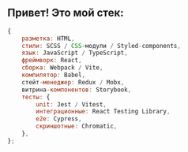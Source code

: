 ## Привет! Это мой стек:

``` javascript
{
    разметка: HTML,
    стили: SCSS / CSS-модули / Styled-components,
    язык: JavaScript / TypeScript,
    фреймворк: React,
    сборка: Webpack / Vite,
    компилятор: Babel,
    стейт-менеджер: Redux / Mobx,
    витрина-компонентов: Storybook,
    тесты: {
        unit: Jest / Vitest,
        интеграционные: React Testing Library,
        e2e: Cypress,
        скриншотные: Chromatic,
    },
};
```

<!--
**baryshev-ilja/baryshev-ilja** is a ✨ _special_ ✨ repository because its `README.md` (this file) appears on your GitHub profile.

Here are some ideas to get you started:

- 🔭 I’m currently working on ...
- 🌱 I’m currently learning ...
- 👯 I’m looking to collaborate on ...
- 🤔 I’m looking for help with ...
- 💬 Ask me about ...
- 📫 How to reach me: ...
- 😄 Pronouns: ...
- ⚡ Fun fact: ...
-->
